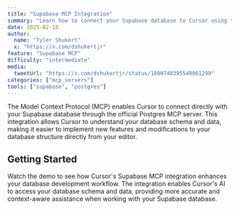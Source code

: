 ```yaml
---
title: "Supabase MCP Integration"
summary: "Learn how to connect your Supabase database to Cursor using the official Postgres MCP server"
date: 2025-02-18
author:
  name: "Tyler Shukert"
  x: "https://x.com/dshukertjr"
feature: "Supabase MCP"
difficulty: "intermediate"
media:
  tweetUrl: "https://x.com/dshukertjr/status/1890748395549061299"
categories: ["mcp_servers"]
tools: ["supabase", "postgres"]
---
```


The Model Context Protocol (MCP) enables Cursor to connect directly with your Supabase database through the official Postgres MCP server. This integration allows Cursor to understand your database schema and data, making it easier to implement new features and modifications to your database structure directly from your editor.

## Getting Started

Watch the demo to see how Cursor's Supabase MCP integration enhances your database development workflow. The integration enables Cursor's AI to access your database schema and data, providing more accurate and context-aware assistance when working with your Supabase database.
